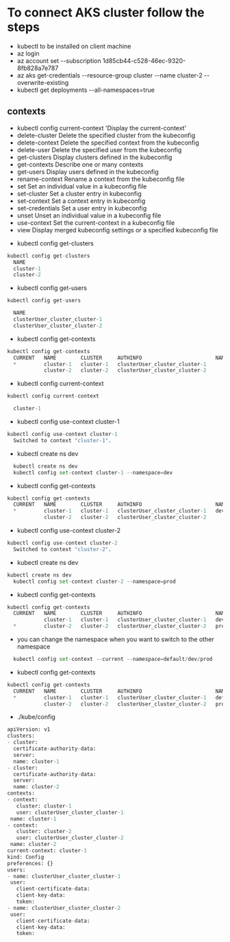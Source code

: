# To connect AKS cluster follow the steps
  - kubectl to be installed on client machine
  - az login
  - az account set --subscription 1d85cb44-c528-46ec-9320-8fb828a7e787
  - az aks get-credentials --resource-group cluster --name cluster-2 --overwrite-existing
  - kubectl get deployments --all-namespaces=true
  ## contexts
  -  kubectl config current-context   'Display the current-context'
  -  delete-cluster    Delete the specified cluster from the kubeconfig
  -  delete-context    Delete the specified context from the kubeconfig
  -  delete-user       Delete the specified user from the kubeconfig
  -  get-clusters      Display clusters defined in the kubeconfig
  -  get-contexts      Describe one or many contexts
  -  get-users         Display users defined in the kubeconfig
  -  rename-context    Rename a context from the kubeconfig file
  -  set               Set an individual value in a kubeconfig file
  -  set-cluster       Set a cluster entry in kubeconfig
  -  set-context       Set a context entry in kubeconfig
  -  set-credentials   Set a user entry in kubeconfig
  -  unset             Unset an individual value in a kubeconfig file
  -  use-context       Set the current-context in a kubeconfig file
  -  view              Display merged kubeconfig settings or a specified kubeconfig file  

  * kubectl config get-clusters
  ```python
  kubectl config get-clusters
    NAME
    cluster-1
    cluster-2
  ```

  * kubectl config get-users
  ```python
  kubectl config get-users

    NAME
    clusterUser_cluster_cluster-1
    clusterUser_cluster_cluster-2
  ```


  * kubectl config get-contexts
  ```python
  kubectl config get-contexts
    CURRENT   NAME        CLUSTER     AUTHINFO                        NAMESPACE
    *         cluster-1   cluster-1   clusterUser_cluster_cluster-1
              cluster-2   cluster-2   clusterUser_cluster_cluster-2
  ```

  * kubectl config current-context
  ```python
  kubectl config current-context

    cluster-1
  ```

  * kubectl config use-context cluster-1
  ```python
  kubectl config use-context cluster-1
    Switched to context "cluster-1".
  ```

  * kubectl create ns dev
  ```python
    kubectl create ns dev
    kubectl config set-context cluster-1 --namespace=dev
  ```

  * kubectl config get-contexts
  ```python
  kubectl config get-contexts
    CURRENT   NAME        CLUSTER     AUTHINFO                        NAMESPACE
    *         cluster-1   cluster-1   clusterUser_cluster_cluster-1   dev
              cluster-2   cluster-2   clusterUser_cluster_cluster-2
  ```

  * kubectl config use-context cluster-2
  ```python
  kubectl config use-context cluster-2
    Switched to context "cluster-2".
  ```


  * kubectl create ns dev
  ```python
  kubectl create ns dev
    kubectl config set-context cluster-2 --namespace=prod
  ```

  * kubectl config get-contexts
  ```python
  kubectl config get-contexts
    CURRENT   NAME        CLUSTER     AUTHINFO                        NAMESPACE
              cluster-1   cluster-1   clusterUser_cluster_cluster-1   dev
    *         cluster-2   cluster-2   clusterUser_cluster_cluster-2   prod
  ```

  * you can change the namespace when you want to switch to the other namespace
  ```python
    kubectl config set-context --current --namespace=default/dev/prod
  ```

  * kubectl config get-contexts
  ```python
  kubectl config get-contexts
    CURRENT   NAME        CLUSTER     AUTHINFO                        NAMESPACE
    *         cluster-1   cluster-1   clusterUser_cluster_cluster-1   default
              cluster-2   cluster-2   clusterUser_cluster_cluster-2   prod
  ```



* ./kube/config

 ```python
apiVersion: v1
clusters:
- cluster:
   certificate-authority-data:
   server:
   name: cluster-1
- cluster:
   certificate-authority-data:
   server:
   name: cluster-2  
contexts:
- context:
    cluster: cluster-1
    user: clusterUser_cluster_cluster-1
  name: cluster-1
- context:
    cluster: cluster-2
    user: clusterUser_cluster_cluster-2
  name: cluster-2
current-context: cluster-1
kind: Config
preferences: {}
users:
- name: clusterUser_cluster_cluster-1
  user:
    client-certificate-data:
    client-key-data:
    token:
- name: clusterUser_cluster_cluster-2
  user:
    client-certificate-data:
    client-key-data:
    token:
 ```

 ##
